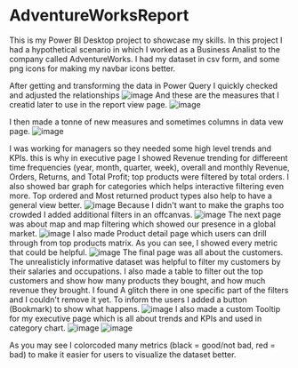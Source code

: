 # AdventureWorksReport
This is my Power BI Desktop project to showcase my skills.
In this project I had a hypothetical scenario in which I worked as a Business Analist to the company called AdventureWorks. I had my dataset in csv form, and some png icons for making my navbar icons better.

After getting and transforming the data in Power Query I quickly checked and adjusted the relationships
![image](https://github.com/HumoyunShaymamatov/AdventureWorksReport/assets/88376625/3491713b-2b28-4295-b59d-11f3c9f1171a)
And these are the measures that I creatid later to use in the report view page.
![image](https://github.com/HumoyunShaymamatov/AdventureWorksReport/assets/88376625/83798621-681b-415f-8885-5c73e840a296)

I then made a tonne of new measures and sometimes columns in data vew page.
![image](https://github.com/HumoyunShaymamatov/AdventureWorksReport/assets/88376625/5dee4375-6979-4d75-a71b-be138d3d5317)


I was working for managers so they needed some high level trends and KPIs. this is why in executive page I showed Revenue trending for differeent time frequencies (year, month, quarter, week), overall and monthly Revenue, Orders, Returns, and Total Profit; top products were filtered by total orders. I also showed bar graph for categories which helps interactive filtering even more. Top ordered  and Most returned product types also help to have a general view better.
![image](https://github.com/HumoyunShaymamatov/AdventureWorksReport/assets/88376625/bef8305e-14bb-44eb-8b1d-e11a5461a59c)
Because I didn't want to make the graphs too crowded I added additional filters in an offcanvas.
![image](https://github.com/HumoyunShaymamatov/AdventureWorksReport/assets/88376625/81bcc34f-6419-4706-9ec8-582b6b484ff9)
The next page was about map and map filtering which showed our presence in a global market.
![image](https://github.com/HumoyunShaymamatov/AdventureWorksReport/assets/88376625/7abae18f-63f3-4ca1-85ef-3ffb368c18af)
I also made Product detail page which users can drill through from top products matrix. As you can see, I showed every metric that could be helpful.
![image](https://github.com/HumoyunShaymamatov/AdventureWorksReport/assets/88376625/5738e939-e405-4f51-a6d9-1935a57f19aa)
The final page was all about the customers. The unrealisticly informative dataset was helpful to filter my customers by their salaries and occupations. I also made a table to filter out the top customers and show how many products they bought, and how much revenue they brought. I found A glitch there in one specific part of the filters and I couldn't remove it yet. To inform the users I added a button (Bookmark) to show what happens.
![image](https://github.com/HumoyunShaymamatov/AdventureWorksReport/assets/88376625/c22ca7c6-3284-40ef-a51e-2d50920ad77f)
I also made a custom Tooltip for my executive page which is all about trends and KPIs and used in category chart.
![image](https://github.com/HumoyunShaymamatov/AdventureWorksReport/assets/88376625/82aaad10-dff6-400b-9778-e97247126d6a)
![image](https://github.com/HumoyunShaymamatov/AdventureWorksReport/assets/88376625/ce1f6822-9681-48c7-b71e-0ca95b57ae31)

As you may see I colorcoded many metrics (black = good/not bad, red = bad) to make it easier for users to visualize the dataset better.
